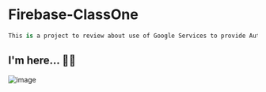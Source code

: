# Firebase-ClassOne

```kt
This is a project to review about use of Google Services to provide Authentication 🚀
```

## I'm here... 🧑‍🚀
![image](https://github.com/user-attachments/assets/dc8b9505-833c-48e2-978a-0cfe44c3aafa)
